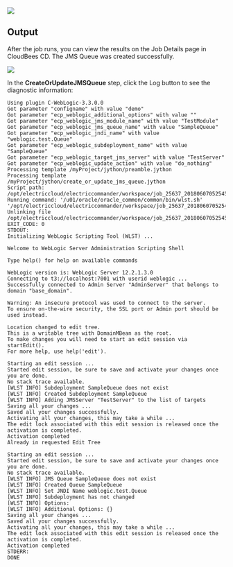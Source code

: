 <img src="../../plugins/EC-WebLogic/images/CreateOrUpdateJMSQueue/Form.png" />

## Output

After the job runs, you can view the results on the Job Details page in CloudBees CD. The JMS Queue was created successfully.

<img src="../../plugins/EC-WebLogic/images/CreateOrUpdateJMSQueue/Summary.png" />

In the <b>CreateOrUpdateJMSQueue</b> step, click the Log button to see the diagnostic information:

    Using plugin C-WebLogic-3.3.0.0
    Got parameter "configname" with value "demo"
    Got parameter "ecp_weblogic_additional_options" with value ""
    Got parameter "ecp_weblogic_jms_module_name" with value "TestModule"
    Got parameter "ecp_weblogic_jms_queue_name" with value "SampleQueue"
    Got parameter "ecp_weblogic_jndi_name" with value "weblogic.test.Queue"
    Got parameter "ecp_weblogic_subdeployment_name" with value "SampleQueue"
    Got parameter "ecp_weblogic_target_jms_server" with value "TestServer"
    Got parameter "ecp_weblogic_update_action" with value "do_nothing"
    Processing template /myProject/jython/preamble.jython
    Processing template /myProject/jython/create_or_update_jms_queue.jython
    Script path: /opt/electriccloud/electriccommander/workspace/job_25637_20180607052545/exec_265381669060536.jython
    Running command: '/u01/oracle/oracle_common/common/bin/wlst.sh' '/opt/electriccloud/electriccommander/workspace/job_25637_20180607052545/exec_265381669060536.jython'
    Unlinking file /opt/electriccloud/electriccommander/workspace/job_25637_20180607052545/exec_265381669060536.jython
    EXIT_CODE: 0
    STDOUT:
    Initializing WebLogic Scripting Tool (WLST) ...

    Welcome to WebLogic Server Administration Scripting Shell

    Type help() for help on available commands

    WebLogic version is: WebLogic Server 12.2.1.3.0
    Connecting to t3://localhost:7001 with userid weblogic ...
    Successfully connected to Admin Server "AdminServer" that belongs to domain "base_domain".

    Warning: An insecure protocol was used to connect to the server.
    To ensure on-the-wire security, the SSL port or Admin port should be used instead.

    Location changed to edit tree.
    This is a writable tree with DomainMBean as the root.
    To make changes you will need to start an edit session via startEdit().
    For more help, use help('edit').

    Starting an edit session ...
    Started edit session, be sure to save and activate your changes once you are done.
    No stack trace available.
    [WLST INFO] Subdeployment SampleQueue does not exist
    [WLST INFO] Created Subdeployment SampleQueue
    [WLST INFO] Adding JMSServer "TestServer" to the list of targets
    Saving all your changes ...
    Saved all your changes successfully.
    Activating all your changes, this may take a while ...
    The edit lock associated with this edit session is released once the activation is completed.
    Activation completed
    Already in requested Edit Tree

    Starting an edit session ...
    Started edit session, be sure to save and activate your changes once you are done.
    No stack trace available.
    [WLST INFO] JMS Queue SampleQueue does not exist
    [WLST INFO] Created Queue SampleQueue
    [WLST INFO] Set JNDI Name weblogic.test.Queue
    [WLST INFO] Subdeployment has not changed
    [WLST INFO] Options:
    [WLST INFO] Additional Options: {}
    Saving all your changes ...
    Saved all your changes successfully.
    Activating all your changes, this may take a while ...
    The edit lock associated with this edit session is released once the activation is completed.
    Activation completed
    STDERR:
    DONE
